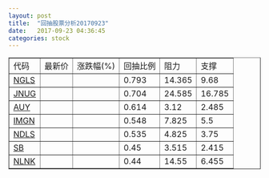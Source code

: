 ```yaml
---
layout: post
title:  "回抽股票分析20170923"
date:   2017-09-23 04:36:45
categories: stock
---
```

<script type="text/javascript">
var stockList = []
stockList.push('gb_ngls');
stockList.push('gb_jnug');
stockList.push('gb_auy');
stockList.push('gb_imgn');
stockList.push('gb_ndls');
stockList.push('gb_sb');
stockList.push('gb_nlnk');
</script>
<table border="1">
 <tr>
 <td>代码</td>
 <td>最新价</td>
 <td>涨跌幅(%)</td>
 <td>回抽比例</td>
 <td>阻力</td>
 <td>支撑</td>
</tr>
  <tr id="ngls">
  <td><a href="http://stock.finance.sina.com.cn/usstock/quotes/NGLS.html" target="_blank">NGLS</a></td><td></td><td></td><td>0.793</td><td>14.365</td><td>9.68</td></tr>
  <tr id="jnug">
  <td><a href="http://stock.finance.sina.com.cn/usstock/quotes/JNUG.html" target="_blank">JNUG</a></td><td></td><td></td><td>0.704</td><td>24.585</td><td>16.785</td></tr>
  <tr id="auy">
  <td><a href="http://stock.finance.sina.com.cn/usstock/quotes/AUY.html" target="_blank">AUY</a></td><td></td><td></td><td>0.614</td><td>3.12</td><td>2.485</td></tr>
  <tr id="imgn">
  <td><a href="http://stock.finance.sina.com.cn/usstock/quotes/IMGN.html" target="_blank">IMGN</a></td><td></td><td></td><td>0.548</td><td>7.825</td><td>5.5</td></tr>
  <tr id="ndls">
  <td><a href="http://stock.finance.sina.com.cn/usstock/quotes/NDLS.html" target="_blank">NDLS</a></td><td></td><td></td><td>0.535</td><td>4.825</td><td>3.75</td></tr>
  <tr id="sb">
  <td><a href="http://stock.finance.sina.com.cn/usstock/quotes/SB.html" target="_blank">SB</a></td><td></td><td></td><td>0.45</td><td>3.515</td><td>2.415</td></tr>
  <tr id="nlnk">
  <td><a href="http://stock.finance.sina.com.cn/usstock/quotes/NLNK.html" target="_blank">NLNK</a></td><td></td><td></td><td>0.44</td><td>14.55</td><td>6.455</td></tr>
</table>
